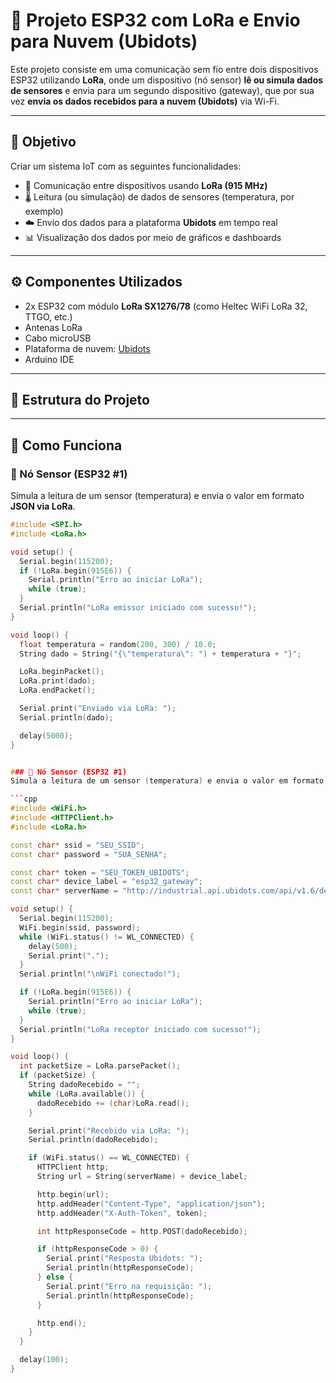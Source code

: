 # 📡 Projeto ESP32 com LoRa e Envio para Nuvem (Ubidots)

Este projeto consiste em uma comunicação sem fio entre dois dispositivos ESP32 utilizando **LoRa**, onde um dispositivo (nó sensor) **lê ou simula dados de sensores** e envia para um segundo dispositivo (gateway), que por sua vez **envia os dados recebidos para a nuvem (Ubidots)** via Wi-Fi.

---

## 🧠 Objetivo

Criar um sistema IoT com as seguintes funcionalidades:

- 📶 Comunicação entre dispositivos usando **LoRa (915 MHz)**
- 🌡️ Leitura (ou simulação) de dados de sensores (temperatura, por exemplo)
- ☁️ Envio dos dados para a plataforma **Ubidots** em tempo real
- 📊 Visualização dos dados por meio de gráficos e dashboards

---

## ⚙️ Componentes Utilizados

- 2x ESP32 com módulo **LoRa SX1276/78** (como Heltec WiFi LoRa 32, TTGO, etc.)
- Antenas LoRa
- Cabo microUSB
- Plataforma de nuvem: [Ubidots](https://ubidots.com/)
- Arduino IDE

---

## 📂 Estrutura do Projeto


---

## 🚀 Como Funciona

### 🔴 Nó Sensor (ESP32 #1)
Simula a leitura de um sensor (temperatura) e envia o valor em formato **JSON via LoRa**.

```cpp
#include <SPI.h>
#include <LoRa.h>

void setup() {
  Serial.begin(115200);
  if (!LoRa.begin(915E6)) {
    Serial.println("Erro ao iniciar LoRa");
    while (true);
  }
  Serial.println("LoRa emissor iniciado com sucesso!");
}

void loop() {
  float temperatura = random(200, 300) / 10.0;
  String dado = String("{\"temperatura\": ") + temperatura + "}";

  LoRa.beginPacket();
  LoRa.print(dado);
  LoRa.endPacket();

  Serial.print("Enviado via LoRa: ");
  Serial.println(dado);

  delay(5000);
}


### 🔴 Nó Sensor (ESP32 #1)
Simula a leitura de um sensor (temperatura) e envia o valor em formato **JSON via LoRa**.

```cpp
#include <WiFi.h>
#include <HTTPClient.h>
#include <LoRa.h>

const char* ssid = "SEU_SSID";
const char* password = "SUA_SENHA";

const char* token = "SEU_TOKEN_UBIDOTS";
const char* device_label = "esp32_gateway";
const char* serverName = "http://industrial.api.ubidots.com/api/v1.6/devices/";

void setup() {
  Serial.begin(115200);
  WiFi.begin(ssid, password);
  while (WiFi.status() != WL_CONNECTED) {
    delay(500);
    Serial.print(".");
  }
  Serial.println("\nWiFi conectado!");

  if (!LoRa.begin(915E6)) {
    Serial.println("Erro ao iniciar LoRa");
    while (true);
  }
  Serial.println("LoRa receptor iniciado com sucesso!");
}

void loop() {
  int packetSize = LoRa.parsePacket();
  if (packetSize) {
    String dadoRecebido = "";
    while (LoRa.available()) {
      dadoRecebido += (char)LoRa.read();
    }

    Serial.print("Recebido via LoRa: ");
    Serial.println(dadoRecebido);

    if (WiFi.status() == WL_CONNECTED) {
      HTTPClient http;
      String url = String(serverName) + device_label;

      http.begin(url);
      http.addHeader("Content-Type", "application/json");
      http.addHeader("X-Auth-Token", token);

      int httpResponseCode = http.POST(dadoRecebido);

      if (httpResponseCode > 0) {
        Serial.print("Resposta Ubidots: ");
        Serial.println(httpResponseCode);
      } else {
        Serial.print("Erro na requisição: ");
        Serial.println(httpResponseCode);
      }

      http.end();
    }
  }

  delay(100);
}





